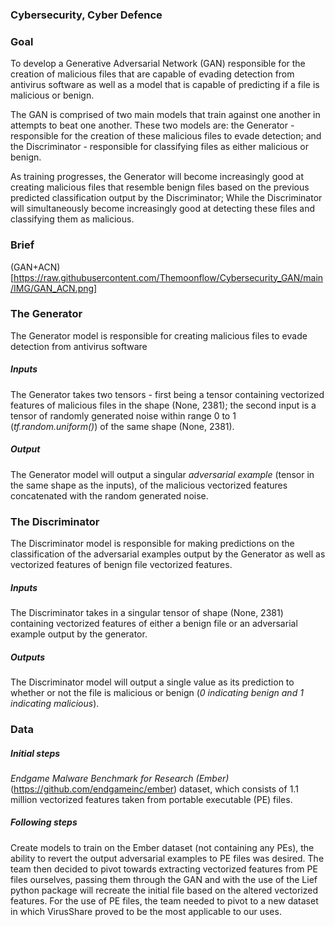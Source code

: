 ### Cybersecurity, Cyber Defence

### Goal
To develop a Generative Adversarial Network (GAN) responsible for the creation
of malicious files that are capable of evading detection from antivirus software as well as a model that is capable 
of predicting if a file is malicious or benign.

The GAN is comprised of two main models that train against one another in attempts to beat one another. These two 
models are: the Generator - responsible for the creation of these malicious files to evade detection; and the 
Discriminator - responsible for classifying files as either malicious or benign.

As training progresses, the Generator will become increasingly good at creating malicious files that resemble benign 
files based on the previous predicted classification output by the Discriminator; While the Discriminator will 
simultaneously become increasingly good at detecting these files and classifying them as malicious.

### Brief
(GAN+ACN)[https://raw.githubusercontent.com/Themoonflow/Cybersecurity_GAN/main/IMG/GAN_ACN.png]

### The Generator
The Generator model is responsible for creating malicious files to evade detection from antivirus software
##### Inputs
The Generator takes two tensors - first being a tensor containing vectorized features of malicious files in the shape
(None, 2381); the second input is a tensor of randomly generated noise within range 0 to 1 (*tf.random.uniform()*) of 
the same shape (None, 2381).
##### Output
The Generator model will output a singular *adversarial example* (tensor in the same shape as the inputs), of the
malicious vectorized features concatenated with the random generated noise.


### The Discriminator
The Discriminator model is responsible for making predictions on the classification of the adversarial examples output 
by the Generator as well as vectorized features of benign file vectorized features.
##### Inputs 
The Discriminator takes in a singular tensor of shape (None, 2381) containing vectorized features of either a benign 
file or an adversarial example output by the generator.
##### Outputs
The Discriminator model will output a single value as its prediction to whether or not the file is malicious or benign
(*0 indicating benign and 1 indicating malicious*).


### Data
##### Initial steps
*Endgame Malware Benchmark for Research (Ember)* (https://github.com/endgameinc/ember)
dataset, which consists of 1.1 million vectorized features taken from portable executable (PE) files.
##### Following steps
Create models to train on the Ember dataset (not containing any PEs), the ability to revert the 
output adversarial examples to PE files was desired. The team then decided to pivot towards extracting vectorized
features from PE files ourselves, passing them through the GAN and with the use of the Lief python package will 
recreate the initial file based on the altered vectorized features. For the use of PE files, the team needed to pivot
to a new dataset in which VirusShare proved to be the most applicable to our uses.

